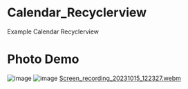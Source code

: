 # Calendar_Recyclerview
Example Calendar Recyclerview
# Photo Demo
![image](https://github.com/KhanhGaker/Calendar_Recyclerview/assets/144937229/98691bb7-0d20-4822-8dc7-c830510d3f7f) ![image](https://github.com/KhanhGaker/Calendar_Recyclerview/assets/144937229/98691bb7-0d20-4822-8dc7-c830510d3f7f) 
[Screen_recording_20231015_122327.webm](https://github.com/KhanhGaker/Calendar_Recyclerview/assets/144937229/2eb37ee0-39d9-45b2-a0f2-83e3097e3f76)
